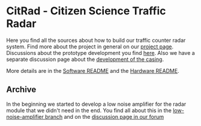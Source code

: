 # CitRad - Citizen Science Traffic Radar 

Here you find all the sources about how to build our traffic counter radar system. Find more about the project in general on our [project page](https://community.fablab-cottbus.de/t/ueber-das-cityradar-projekt/453). Discussions about the prototype development you find [here](https://community.fablab-cottbus.de/t/cityradar-teensy-prototyp/492/9). Also we have a separate discussion page about the [development of the casing](https://community.fablab-cottbus.de/t/gehaeusebau-fuer-die-radarsensorelektronik/507).

More details are in the [Software README]() and the [Hardware README](https://github.com/fablabcb/CityRadar/tree/main/Hardware#readme).

## Archive

In the beginning we started to develop a low noise amplifier for the radar module that we didn't need in the end. You find all about this in the [low-noise-amplifier branch](https://github.com/fablabcb/CityRadar/tree/low-noise-amplifier) and on the [discussion page in our forum](https://community.fablab-cottbus.de/t/citrad-elektronik-entwicklung/454)
